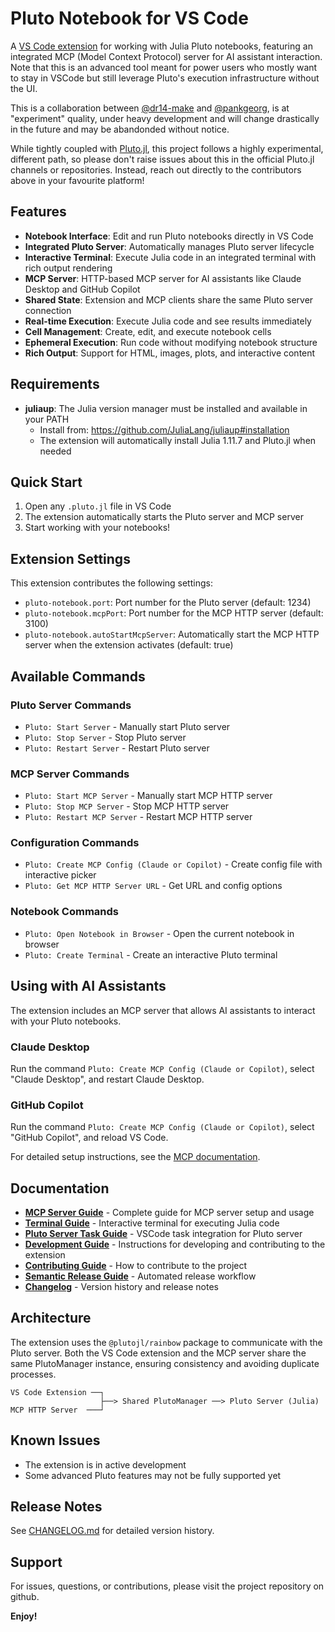 # Pluto Notebook for VS Code

A [VS Code extension](https://marketplace.visualstudio.com/items?itemName=juliapluto-pankgeorg.advanced-vscode-extension) for working with Julia Pluto notebooks, featuring an integrated MCP (Model Context Protocol) server for AI assistant interaction.
Note that this is an advanced tool meant for power users who mostly want to stay in VSCode but still leverage Pluto's execution infrastructure without the UI.

This is a collaboration between [@dr14-make](https://github.com/dr14-make) and [@pankgeorg](https://github.com/pankgeorg), is at "experiment" quality, under heavy development and will change drastically in the future and may be abandonded without notice.

While tightly coupled with [Pluto.jl](https://github.com/fonsp/Pluto.jl), this project follows a highly experimental, different path,
so please don't raise issues about this in the official Pluto.jl channels or repositories. Instead, reach out directly to the contributors above in your favourite platform!

## Features

- **Notebook Interface**: Edit and run Pluto notebooks directly in VS Code
- **Integrated Pluto Server**: Automatically manages Pluto server lifecycle
- **Interactive Terminal**: Execute Julia code in an integrated terminal with rich output rendering
- **MCP Server**: HTTP-based MCP server for AI assistants like Claude Desktop and GitHub Copilot
- **Shared State**: Extension and MCP clients share the same Pluto server connection
- **Real-time Execution**: Execute Julia code and see results immediately
- **Cell Management**: Create, edit, and execute notebook cells
- **Ephemeral Execution**: Run code without modifying notebook structure
- **Rich Output**: Support for HTML, images, plots, and interactive content

## Requirements

- **juliaup**: The Julia version manager must be installed and available in your PATH
  - Install from: https://github.com/JuliaLang/juliaup#installation
  - The extension will automatically install Julia 1.11.7 and Pluto.jl when needed

## Quick Start

1. Open any `.pluto.jl` file in VS Code
2. The extension automatically starts the Pluto server and MCP server
3. Start working with your notebooks!

## Extension Settings

This extension contributes the following settings:

- `pluto-notebook.port`: Port number for the Pluto server (default: 1234)
- `pluto-notebook.mcpPort`: Port number for the MCP HTTP server (default: 3100)
- `pluto-notebook.autoStartMcpServer`: Automatically start the MCP HTTP server when the extension activates (default: true)

## Available Commands

### Pluto Server Commands

- `Pluto: Start Server` - Manually start Pluto server
- `Pluto: Stop Server` - Stop Pluto server
- `Pluto: Restart Server` - Restart Pluto server

### MCP Server Commands

- `Pluto: Start MCP Server` - Manually start MCP HTTP server
- `Pluto: Stop MCP Server` - Stop MCP HTTP server
- `Pluto: Restart MCP Server` - Restart MCP HTTP server

### Configuration Commands

- `Pluto: Create MCP Config (Claude or Copilot)` - Create config file with interactive picker
- `Pluto: Get MCP HTTP Server URL` - Get URL and config options

### Notebook Commands

- `Pluto: Open Notebook in Browser` - Open the current notebook in browser
- `Pluto: Create Terminal` - Create an interactive Pluto terminal

## Using with AI Assistants

The extension includes an MCP server that allows AI assistants to interact with your Pluto notebooks.

### Claude Desktop

Run the command `Pluto: Create MCP Config (Claude or Copilot)`, select "Claude Desktop", and restart Claude Desktop.

### GitHub Copilot

Run the command `Pluto: Create MCP Config (Claude or Copilot)`, select "GitHub Copilot", and reload VS Code.

For detailed setup instructions, see the [MCP documentation](docs/MCP.md).

## Documentation

- **[MCP Server Guide](docs/MCP.md)** - Complete guide for MCP server setup and usage
- **[Terminal Guide](docs/TERMINAL.md)** - Interactive terminal for executing Julia code
- **[Pluto Server Task Guide](docs/PLUTO-SERVER-TASK.md)** - VSCode task integration for Pluto server
- **[Development Guide](CLAUDE.md)** - Instructions for developing and contributing to the extension
- **[Contributing Guide](docs/CONTRIBUTING.md)** - How to contribute to the project
- **[Semantic Release Guide](docs/SEMANTIC_RELEASE.md)** - Automated release workflow
- **[Changelog](CHANGELOG.md)** - Version history and release notes

## Architecture

The extension uses the `@plutojl/rainbow` package to communicate with the Pluto server. Both the VS Code extension and the MCP server share the same PlutoManager instance, ensuring consistency and avoiding duplicate processes.

```
VS Code Extension ──┐
                    ├──> Shared PlutoManager ──> Pluto Server (Julia)
MCP HTTP Server  ───┘
```

## Known Issues

- The extension is in active development
- Some advanced Pluto features may not be fully supported yet

## Release Notes

See [CHANGELOG.md](CHANGELOG.md) for detailed version history.

## Support

For issues, questions, or contributions, please visit the project repository on github.

**Enjoy!**
